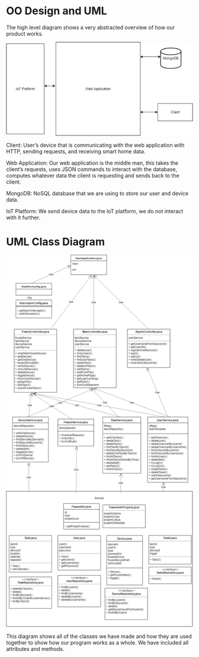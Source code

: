 # OO Design and UML

The high level diagram shows a very abstracted overview of how our product works.

![alt text](HighLevelDiagram.jpg "High Level Diagram")

Client: User’s device that is communicating with the web application with HTTP, sending requests, and receiving smart home data.

Web Application: Our web application is the middle man, this takes the client’s requests, uses JSON commands to interact with the database, computes whatever data the client is requesting and sends back to the client.

MongoDB: NoSQL database that we are using to store our user and device data.

IoT Platform: We send device data to the IoT platform, we do not interact with it further.

# UML Class Diagram

![alt text](ClassDiagram.png "UML Class Diagram")

This diagram shows all of the classes we have made and how they are used together to show how our program works as a whole. We have included all attributes and methods. 

